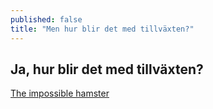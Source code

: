 ```yaml
---
published: false
title: "Men hur blir det med tillväxten?"
---
```



## Ja, hur blir det med tillväxten?

[The impossible hamster](www.youtube.com/watch?v=Sqwd_u6HkMo)
